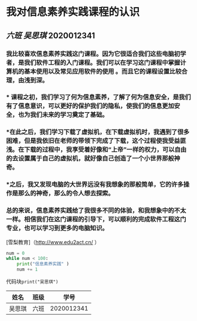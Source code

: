 # 我对信息素养实践课程的认识 

## *六班 吴思琪* **2020012341**

###         我比较喜欢信息素养实践这门课程。因为它很适合我们这些电脑初学者，是我们软件工程的入门课程。我们可以在学习这门课程中掌握计算机的基本使用以及常见应用软件的使用 。而且它的课程设置比较合理，由浅到深。

###        * 课程之初，我们学习了何为信息素养，了解了何为信息安全，是我们有了信息意识，可以更好的保护我们的隐私，使我们的信息更加安全，也为我们未来的学习奠定了基础。



###        *在此之后，我们学习下载了虚拟机，在下载虚拟机时，我遇到了很多困难，但是我依旧在老师的带领下完成了下载，这个过程使我受益匪浅。在下载的过程中，我享受着好像和“上帝”一样的权力，可以自由的去设置属于自己的虚拟机，就好像自己创造了一个小世界那般神奇。

###        *之后，我又发现电脑的大世界远没有我想象的那般简单，它的许多操作是那么的神奇，那么的令人想去探索。

###        总的来说，信息素养实践给了我很多不同的体验，和我想象中的不太一样。相信我们在这门课程的引导下，可以顺利的完成软件工程这门专业，也可以学习到更多的电脑知识。

[雪梨教育]（<http://www.edu2act.cn/> ）

```python 
num = 0
while num < 100:
    print("信息素养实践" )
    num += 1
```

代码块`print("吴思琪")`

| 姓名   | 班级 | 学号       |
| ------ | ---- | ---------- |
| 吴思琪 | 六班 | 2020012341 |

